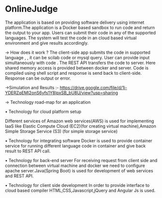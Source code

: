 # OnlineJudge
The application is based on providing software delivery using internet platform.The
application is a Docker based sandbox to run code and return the output to your app.
Users can submit their code in any of the supported languages. The system will test the
code in an cloud based virtual environment and give results accordingly.


-> How does it work ?
The client-side app submits the code in supported language , , it can be scilab code or
mysql query. User can provide input simultaneously with code . The REST API transfers
the code to server. Here shared memory access is provided between docker and server.
Code is compiled using shell script and response is send back to client-side. Response
can be output or error.

->Simulation and Results :-
https://drive.google.com/file/d/1i-YDERZqEMl2onS6yfs1Y8IpxSB_bU8U/view?usp=sharing

-> Technology road-map for an application

• Technology for cloud platform setup

Different services of Amazon web services(AWS) is used for implementing IaaS
like Elastic Compute Cloud (EC2)(for creating virtual machine),Amazon Simple
Storage Service (S3) (for simple storage service)

• Technology for integrating software
Docker is used to provide container service for running different language code in
container and give back result to REST API call.

• Technology for back-end server
For receiving request from client side and connection between virtual machine and
docker we need to configure apache server.Java(Spring Boot) is used for development
of web services and REST API.

• Technology for client side development
In order to provide interface to cloud based compiler HTML,CSS,Javascript,jQuery
and Angular Js is used.

